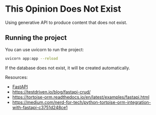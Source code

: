 # This Opinion Does Not Exist

Using generative API to produce content that does not exist.

## Running the project

You can use uvicorn to run the project:

```bash
uvicorn app:app --reload
```

If the database does not exist, it will be created automatically.

Resources:
* [FastAPI](https://fastapi.tiangolo.com/)
* https://testdriven.io/blog/fastapi-crud/
* https://tortoise-orm.readthedocs.io/en/latest/examples/fastapi.html
* https://medium.com/nerd-for-tech/python-tortoise-orm-integration-with-fastapi-c3751d248ce1